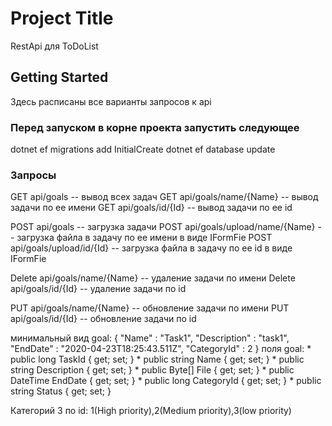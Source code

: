# Project Title

RestApi для ToDoList

## Getting Started

Здесь расписаны все варианты запросов к api

### Перед запуском в корне проекта запустить следующее

dotnet ef migrations add InitialCreate
dotnet ef database update

### Запросы

GET api/goals -- вывод всех задач
GET api/goals/name/{Name} -- вывод задачи по ее имени
GET api/goals/id/{Id} -- вывод задачи по ее id

POST api/goals -- загрузка задачи
POST api/goals/upload/name/{Name} -- загрузка файла в задачу по ее имени в виде IFormFie
POST api/goals/upload/id/{Id} -- загрузка файла в задачу по ее id в виде IFormFie

Delete api/goals/name/{Name} -- удаление задачи по имени
Delete api/goals/id/{Id} -- удаление задачи по id

PUT api/goals/name/{Name} -- обновление задачи по имени
PUT api/goals/id/{Id} -- обновление задачи по id

минимальный вид goal: 
{
	"Name" : "Task1",
	"Description" : "task1",
	"EndDate" : "2020-04-23T18:25:43.511Z",
	"CategoryId" : 2
}
поля goal: 
	* public long TaskId { get; set; }
        * public string Name { get; set; }
        * public string Description { get; set; }
        * public Byte[] File { get; set; }
        * public DateTime EndDate { get; set; }
        * public long CategoryId { get; set; }
        * public string Status { get; set; }

Категорий 3 по id: 1(High priority),2(Medium priority),3(low priority)
	
